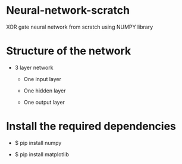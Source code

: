 # Neural-network-scratch
XOR gate neural network from scratch using NUMPY library

# Structure of the network
  
  - 3 layer network 
  
    - One input layer

    - One hidden layer

    - One output layer

# Install the required dependencies

  - $ pip install numpy

  - $ pip install matplotlib
